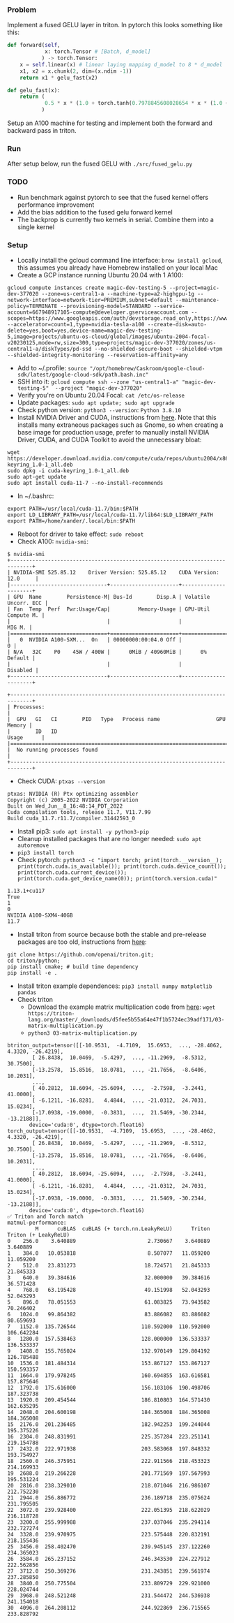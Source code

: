 ### Problem
Implement a fused GELU layer in triton. In pytorch this looks something like this:
```python
def forward(self,
            x: torch.Tensor # [Batch, d_model]
           ) -> torch.Tensor:
    x = self.linear(x) # linear laying mapping d_model to 8 * d_model
    x1, x2 = x.chunk(2, dim=(x.ndim -1))
    return x1 * gelu_fast(x2)

def gelu_fast(x):
    return (
            0.5 * x * (1.0 + torch.tanh(0.7978845608028654 * x * (1.0 + 0.044715 * x * x)))
           )
```
Setup an A100 machine for testing and implement both the forward and backward pass in triton.

### Run
After setup below, run the fused GELU with `./src/fused_gelu.py`

### TODO
- Run benchmark against pytorch to see that the fused kernel offers performance improvement
- Add the bias addition to the fused gelu forward kernel
- The backprop is currently two kernels in serial. Combine them into a single kernel

### Setup
- Locally install the gcloud command line interface: `brew install gcloud`, this assumes you already have Homebrew installed on your local Mac
- Create a GCP instance running Ubuntu 20.04 with 1 A100:
```
gcloud compute instances create magic-dev-testing-5 --project=magic-dev-377020 --zone=us-central1-a --machine-type=a2-highgpu-1g --network-interface=network-tier=PREMIUM,subnet=default --maintenance-policy=TERMINATE --provisioning-model=STANDARD --service-account=667948917105-compute@developer.gserviceaccount.com --scopes=https://www.googleapis.com/auth/devstorage.read_only,https://www.googleapis.com/auth/logging.write,https://www.googleapis.com/auth/monitoring.write,https://www.googleapis.com/auth/servicecontrol,https://www.googleapis.com/auth/service.management.readonly,https://www.googleapis.com/auth/trace.append --accelerator=count=1,type=nvidia-tesla-a100 --create-disk=auto-delete=yes,boot=yes,device-name=magic-dev-testing-5,image=projects/ubuntu-os-cloud/global/images/ubuntu-2004-focal-v20230125,mode=rw,size=300,type=projects/magic-dev-377020/zones/us-central1-a/diskTypes/pd-ssd --no-shielded-secure-boot --shielded-vtpm --shielded-integrity-monitoring --reservation-affinity=any
```
- Add to ~/.profile: `source "/opt/homebrew/Caskroom/google-cloud-sdk/latest/google-cloud-sdk/path.bash.inc"`
- SSH into it: `gcloud compute ssh --zone "us-central1-a" "magic-dev-testing-5"  --project "magic-dev-377020"`
- Verify you're on Ubuntu 20.04 Focal: `cat /etc/os-release`
- Update packages: `sudo apt update; sudo apt upgrade`
- Check python version: `python3 --version`: `Python 3.8.10`
- Install NVIDIA Driver and CUDA, instructions from [here](https://docs.nvidia.com/datacenter/tesla/tesla-installation-notes/index.html). Note that this installs many extraneous packages such as Gnome, so when creating a base image for production usage, prefer to manually install NVIDIA Driver, CUDA, and CUDA Toolkit to avoid the unnecessary bloat:
```
wget https://developer.download.nvidia.com/compute/cuda/repos/ubuntu2004/x86_64/cuda-keyring_1.0-1_all.deb
sudo dpkg -i cuda-keyring_1.0-1_all.deb
sudo apt-get update
sudo apt install cuda-11-7 --no-install-recommends
```
- In ~/.bashrc:
```
export PATH=/usr/local/cuda-11.7/bin:$PATH
export LD_LIBRARY_PATH=/usr/local/cuda-11.7/lib64:$LD_LIBRARY_PATH
export PATH=/home/xander/.local/bin:$PATH
```
- Reboot for driver to take effect: `sudo reboot`
- Check A100: `nvidia-smi`:
```
$ nvidia-smi
+-----------------------------------------------------------------------------+
| NVIDIA-SMI 525.85.12    Driver Version: 525.85.12    CUDA Version: 12.0     |
|-------------------------------+----------------------+----------------------+
| GPU  Name        Persistence-M| Bus-Id        Disp.A | Volatile Uncorr. ECC |
| Fan  Temp  Perf  Pwr:Usage/Cap|         Memory-Usage | GPU-Util  Compute M. |
|                               |                      |               MIG M. |
|===============================+======================+======================|
|   0  NVIDIA A100-SXM...  On   | 00000000:00:04.0 Off |                    0 |
| N/A   32C    P0    45W / 400W |      0MiB / 40960MiB |      0%      Default |
|                               |                      |             Disabled |
+-------------------------------+----------------------+----------------------+

+-----------------------------------------------------------------------------+
| Processes:                                                                  |
|  GPU   GI   CI        PID   Type   Process name                  GPU Memory |
|        ID   ID                                                   Usage      |
|=============================================================================|
|  No running processes found                                                 |
+-----------------------------------------------------------------------------+
```
- Check CUDA: `ptxas --version`
```
ptxas: NVIDIA (R) Ptx optimizing assembler
Copyright (c) 2005-2022 NVIDIA Corporation
Built on Wed_Jun__8_16:48:14_PDT_2022
Cuda compilation tools, release 11.7, V11.7.99
Build cuda_11.7.r11.7/compiler.31442593_0
```
- Install pip3: `sudo apt install -y python3-pip`
- Cleanup installed packages that are no longer needed: `sudo apt autoremove`
- `pip3 install torch`
- Check pytorch: `python3 -c "import torch; print(torch.__version__); print(torch.cuda.is_available()); print(torch.cuda.device_count()); print(torch.cuda.current_device()); print(torch.cuda.get_device_name(0)); print(torch.version.cuda)"`
```
1.13.1+cu117
True
1
0
NVIDIA A100-SXM4-40GB
11.7
```
- Install triton from source because both the stable and pre-release packages are too old, instructions from [here](https://github.com/openai/triton#install-from-source):
```
git clone https://github.com/openai/triton.git;
cd triton/python;
pip install cmake; # build time dependency
pip install -e .
```
- Install triton example dependences: `pip3 install numpy matplotlib pandas`
- Check triton
    - Download the example matrix multiplication code from [here](https://triton-lang.org/master/getting-started/tutorials/03-matrix-multiplication.html): `wget https://triton-lang.org/master/_downloads/d5fee5b55a64e47f1b5724ec39adf171/03-matrix-multiplication.py`
    - `python3 03-matrix-multiplication.py`
```
btriton_output=tensor([[-10.9531,  -4.7109,  15.6953,  ..., -28.4062,   4.3320, -26.4219],
        [ 26.8438,  10.0469,  -5.4297,  ..., -11.2969,  -8.5312,  30.7500],
        [-13.2578,  15.8516,  18.0781,  ..., -21.7656,  -8.6406,  10.2031],
        ...,
        [ 40.2812,  18.6094, -25.6094,  ...,  -2.7598,  -3.2441,  41.0000],
        [ -6.1211, -16.8281,   4.4844,  ..., -21.0312,  24.7031,  15.0234],
        [-17.0938, -19.0000,  -0.3831,  ...,  21.5469, -30.2344, -13.2188]],
       device='cuda:0', dtype=torch.float16)
torch_output=tensor([[-10.9531,  -4.7109,  15.6953,  ..., -28.4062,   4.3320, -26.4219],
        [ 26.8438,  10.0469,  -5.4297,  ..., -11.2969,  -8.5312,  30.7500],
        [-13.2578,  15.8516,  18.0781,  ..., -21.7656,  -8.6406,  10.2031],
        ...,
        [ 40.2812,  18.6094, -25.6094,  ...,  -2.7598,  -3.2441,  41.0000],
        [ -6.1211, -16.8281,   4.4844,  ..., -21.0312,  24.7031,  15.0234],
        [-17.0938, -19.0000,  -0.3831,  ...,  21.5469, -30.2344, -13.2188]],
       device='cuda:0', dtype=torch.float16)
✅ Triton and Torch match
matmul-performance:
         M      cuBLAS  cuBLAS (+ torch.nn.LeakyReLU)      Triton  Triton (+ LeakyReLU)
0    256.0    3.640889                       2.730667    3.640889              3.640889
1    384.0   10.053818                       8.507077   11.059200             11.059200
2    512.0   23.831273                      18.724571   21.845333             21.845333
3    640.0   39.384616                      32.000000   39.384616             36.571428
4    768.0   63.195428                      49.151998   52.043293             52.043293
5    896.0   78.051553                      61.083825   73.943582             70.246402
6   1024.0   99.864382                      83.886082   83.886082             80.659693
7   1152.0  135.726544                     110.592000  110.592000            106.642284
8   1280.0  157.538463                     128.000000  136.533337            136.533337
9   1408.0  155.765024                     132.970149  129.804192            126.785488
10  1536.0  181.484314                     153.867127  153.867127            150.593357
11  1664.0  179.978245                     160.694855  163.616581            157.875646
12  1792.0  175.616000                     156.103106  190.498706            187.323738
13  1920.0  209.454544                     186.810803  164.571430            162.635295
14  2048.0  204.600198                     184.365008  184.365008            184.365008
15  2176.0  201.236485                     182.942253  199.244044            195.375226
16  2304.0  248.831991                     225.357284  223.251141            219.154788
17  2432.0  222.971938                     203.583068  197.848332            193.754927
18  2560.0  246.375951                     222.911566  218.453323            214.169933
19  2688.0  219.266228                     201.771569  197.567993            195.531224
20  2816.0  238.329010                     218.071046  216.986107            212.752230
21  2944.0  256.886772                     236.189718  235.075624            231.795505
22  3072.0  239.928400                     222.051395  218.622029            216.118728
23  3200.0  255.999988                     237.037046  235.294114            232.727274
24  3328.0  239.970975                     223.575448  220.832191            218.155436
25  3456.0  258.402470                     239.945145  237.122260            234.365023
26  3584.0  265.237152                     246.343530  224.227912            222.562856
27  3712.0  250.369276                     231.243851  239.561974            237.285850
28  3840.0  250.775504                     233.809729  229.921000            228.024744
29  3968.0  248.521248                     231.544472  244.536938            241.154018
30  4096.0  264.208112                     244.922869  236.715565            233.828792
```
